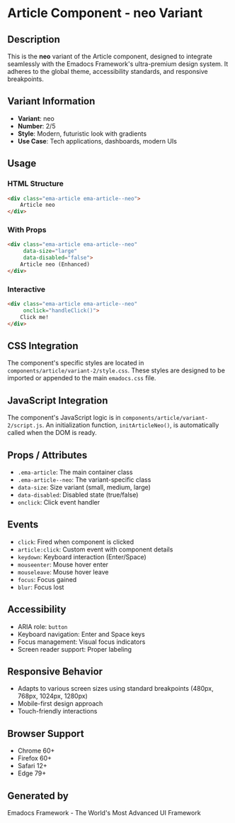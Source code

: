 # Article Component - neo Variant

## Description
This is the **neo** variant of the Article component, designed to integrate seamlessly with the Emadocs Framework's ultra-premium design system. It adheres to the global theme, accessibility standards, and responsive breakpoints.

## Variant Information
- **Variant**: neo
- **Number**: 2/5
- **Style**: Modern, futuristic look with gradients
- **Use Case**: Tech applications, dashboards, modern UIs

## Usage

### HTML Structure
```html
<div class="ema-article ema-article--neo">
    Article neo
</div>
```

### With Props
```html
<div class="ema-article ema-article--neo" 
     data-size="large" 
     data-disabled="false">
    Article neo (Enhanced)
</div>
```

### Interactive
```html
<div class="ema-article ema-article--neo" 
     onclick="handleClick()">
    Click me!
</div>
```

## CSS Integration
The component's specific styles are located in `components/article/variant-2/style.css`. These styles are designed to be imported or appended to the main `emadocs.css` file.

## JavaScript Integration
The component's JavaScript logic is in `components/article/variant-2/script.js`. An initialization function, `initArticleNeo()`, is automatically called when the DOM is ready.

## Props / Attributes
- `.ema-article`: The main container class
- `.ema-article--neo`: The variant-specific class
- `data-size`: Size variant (small, medium, large)
- `data-disabled`: Disabled state (true/false)
- `onclick`: Click event handler

## Events
- `click`: Fired when component is clicked
- `article:click`: Custom event with component details
- `keydown`: Keyboard interaction (Enter/Space)
- `mouseenter`: Mouse hover enter
- `mouseleave`: Mouse hover leave
- `focus`: Focus gained
- `blur`: Focus lost

## Accessibility
- ARIA role: `button`
- Keyboard navigation: Enter and Space keys
- Focus management: Visual focus indicators
- Screen reader support: Proper labeling

## Responsive Behavior
- Adapts to various screen sizes using standard breakpoints (480px, 768px, 1024px, 1280px)
- Mobile-first design approach
- Touch-friendly interactions

## Browser Support
- Chrome 60+
- Firefox 60+
- Safari 12+
- Edge 79+

## Generated by
Emadocs Framework - The World's Most Advanced UI Framework
